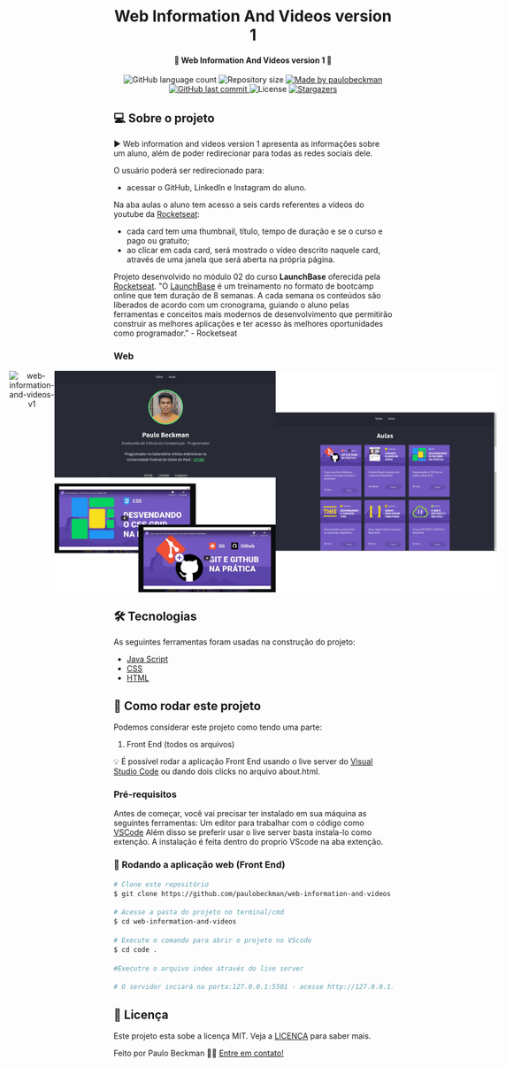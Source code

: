 <h1 align="center">
    Web Information And Videos version 1
</h1>
 
<h4 align="center"> 
	🚀 Web Information And Videos version 1 🚀
</h4>

<p align="center">
  <img alt="GitHub language count" src="https://img.shields.io/github/languages/count/paulobeckman/web-information-and-videos-v1?color=%2304D361">

  <img alt="Repository size" src="https://img.shields.io/github/repo-size/paulobeckman/web-information-and-videos-v1">

  	
  <a href="https://www.linkedin.com/in/paulobeckman/">
    <img alt="Made by paulobeckman" src="https://img.shields.io/badge/made%20by-paulobeckman-%2304D361">
  </a>
	
  
  <a href="https://github.com/paulobeckman/web-information-and-videos-v1/commits/master">
    <img alt="GitHub last commit" src="https://img.shields.io/github/last-commit/paulobeckman/web-information-and-videos-v1">
  </a>

  <img alt="License" src="https://img.shields.io/badge/license-MIT-brightgreen">
   <a href="https://github.com/paulobeckman/web-information-and-videos-v1/stargazers">
    <img alt="Stargazers" src="https://img.shields.io/github/stars/paulobeckman/web-information-and-videos-v1?style=social">
  </a>
</p>
 

## 💻 Sobre o projeto

 ▶ Web information and videos version 1 apresenta as informações sobre um aluno, além de poder redirecionar para todas as redes sociais dele.

O usuário poderá ser redirecionado para:
- acessar o GitHub, LinkedIn e Instagram do aluno.

Na aba aulas o aluno tem acesso a seis cards referentes a vídeos do youtube da [Rocketseat](rs):
- cada card tem uma thumbnail, título, tempo de duração e se o curso e pago ou gratuito;
- ao clicar em cada card, será mostrado o vídeo descrito naquele card, através de uma janela que será aberta na própria página.


Projeto desenvolvido no módulo 02 do curso **LaunchBase** oferecida pela [Rocketseat](rs).
"O [LaunchBase](lb) é um treinamento no formato de bootcamp online que tem duração de 8 semanas. A cada semana os conteúdos são liberados de acordo com um cronograma, guiando o aluno pelas ferramentas e conceitos mais modernos de desenvolvimento que permitirão construir as melhores aplicações e ter acesso às melhores oportunidades como programador." - Rocketseat


### Web

<p align="center" style="display: flex; align-items: flex-start; justify-content: center;">
	
 <img alt="web-information-and-videos-v1" title="#web-information-and-videos-v1" src="./github-assets/projeto1.gif" width="800px">

  <img alt="web-information-and-videos-v1" title="#web-information-and-videos-v1" src="./github-assets/pagina1.png" width="400px">

  <img alt="web-information-and-videos-v1" title="#web-information-and-videos-v1" src="./github-assets/paginas2.png" width="400px">
</p>

## 🛠 Tecnologias

As seguintes ferramentas foram usadas na construção do projeto:

- [Java Script][js]
- [CSS][CSS]
- [HTML][HTML]


## 🚀 Como rodar este projeto

Podemos considerar este projeto como tendo uma parte:
1. Front End (todos os arquivos)

💡 É possível rodar a aplicação Front End usando o live server do [Visual Studio Code][vscode] ou dando dois clicks no arquivo about.html.

### Pré-requisitos

Antes de começar, você vai precisar ter instalado em sua máquina as seguintes ferramentas:
Um editor para trabalhar com o código como [VSCode][vscode]
Além disso se preferir usar o live server basta instala-lo como extenção. A instalação é feita dentro do proprio VScode na aba extenção.

### 🧭 Rodando a aplicação web (Front End)

```bash
# Clone este repositório
$ git clone https://github.com/paulobeckman/web-information-and-videos.git

# Acesse a pasta do projeto no terminal/cmd
$ cd web-information-and-videos

# Execute o comando para abrir o projeto no VScode
$ cd code .

#Executre o arquivo index através do live server

# O servidor inciará na porta:127.0.0.1:5501 - acesse http://127.0.0.1:5501/
```


## 📝 Licença

Este projeto esta sobe a licença MIT. Veja a [LICENÇA](license) para saber mais.

Feito por Paulo Beckman 👋🏽 [Entre em contato!](https://www.linkedin.com/in/paulobeckman/)

[vscode]: https://code.visualstudio.com/
[vceditconfig]: https://marketplace.visualstudio.com/items?itemName=EditorConfig.EditorConfig
[license]: https://opensource.org/licenses/MIT
[rs]: https://rocketseat.com.br/
[lb]: https://pages.rocketseat.com.br/launchbase/inscricao/5
[js]: https://developer.mozilla.org/pt-BR/docs/Aprender/JavaScript
[CSS]: https://developer.mozilla.org/pt-BR/docs/Web/CSS
[HTML]: https://developer.mozilla.org/pt-BR/docs/Web/HTML
